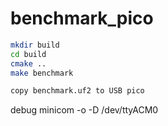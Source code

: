 # benchmark_pico

```bash
mkdir build
cd build
cmake ..
make benchmark

copy benchmark.uf2 to USB pico
```

debug minicom -o -D /dev/ttyACM0

